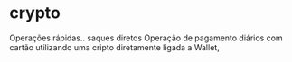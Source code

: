# crypto
Operações rápidas.. saques diretos
Operação de pagamento diários com cartão utilizando uma cripto diretamente ligada a Wallet,
